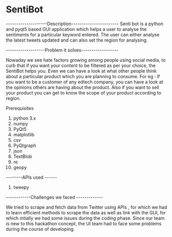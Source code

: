 # SentiBot
--------------------Description----------------------- 
Senti bot is a python and pyqt5 based GUI application which helps a user to analyse the sentiments for a particular keyword entered. The user can either analyse the latest tweets updated and can also set the region for analysing.



-------------------Problem it solves------------------


Nowaday we see hate factors growing among people using social media, to curb that if you want your content to be filtered as per your choice, the SentiBot
helps you. Even we can have a look at what other people think about a particular product which you are planning to consume. For eg : If you want to be a customer of any edtech company, you can have a look at the opinions others are having about the product. Also if you want to sell your product you can get to know the scope of your product according to region. 

Prerequisites 
1) python 3.x 
2) numpy
3) PyQt5
4) matplotlib
4) csv
5) PyQtgraph
6) json
7) TextBlob
8) re
9) geopy 


--------APIs used ------


1) tweepy 

------------Challenges we faced -------------


We tried to scrape and fetch data from Twitter using APIs , for which we had  to learn efficient methods to scrape the data as well as link with the GUI, for which 
intially we had some issues during the coding phase. Since our team is new to this hackathon concept, the UI team had to face some problems during the course of developing.















